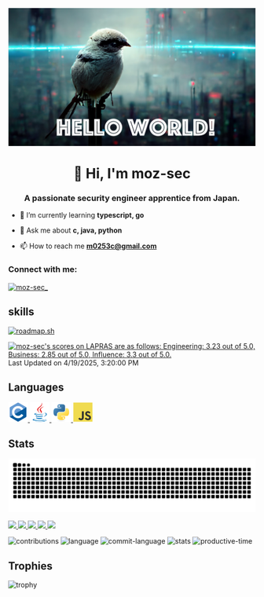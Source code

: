 <img align="center" src="./image/hello_world.png" alt="hello_world" />

<h1 align="center"> 👋 Hi, I'm moz-sec</h1>
<h3 align="center">A passionate security engineer apprentice from Japan.</h3>

- 🌱 I’m currently learning **typescript, go**

- 💬 Ask me about **c, java, python**

- 📫 How to reach me **<m0253c@gmail.com>**

<h3 align="left">Connect with me:</h3>
<p align="left">
    <a href="https://twitter.com/moz_sec_" target="blank">
        <img align="center" src="https://raw.githubusercontent.com/rahuldkjain/github-profile-readme-generator/master/src/images/icons/Social/twitter.svg" alt="moz-sec_" height="30" width="40" />
    </a>
</p>

## skills

[![roadmap.sh](https://api.roadmap.sh/v1-badge/tall/652c9c4ff43a58c923d43405?variant=dark)](https://roadmap.sh)

<!--START_SECTION:lapras-card-->
<p ><a href="https://lapras.com/public/moz-sec" target="_blank" rel="noopener noreferrer"><img alt="moz-sec's scores on LAPRAS are as follows: Engineering: 3.23 out of 5.0, Business: 2.85 out of 5.0, Influence: 3.3 out of 5.0." src="https://lapras-card-generator.vercel.app/api/svg?e=3.23&b=2.85&i=3.3&b1=%23020e27&b2=%230e5593&i1=%2303102f&i2=%231688bf&l=en" width="400" ></a>  
Last Updated on 4/19/2025, 3:20:00 PM</p>
<!--END_SECTION:lapras-card-->

## Languages

<p align="left">
    <a href="https://www.cprogramming.com/" target="_blank" rel="noreferrer">
        <img src="https://raw.githubusercontent.com/devicons/devicon/master/icons/c/c-original.svg" alt="c" width="40" height="40"/>
    </a>
    <a href="https://www.java.com" target="_blank" rel="noreferrer">
        <img src="https://raw.githubusercontent.com/devicons/devicon/master/icons/java/java-original.svg" alt="java" width="40" height="40"/>
    </a>
    <a href="https://www.python.org" target="_blank" rel="noreferrer">
        <img src="https://raw.githubusercontent.com/devicons/devicon/master/icons/python/python-original.svg" alt="python" width="40" height="40"/>
    </a>
    <a href="https://developer.mozilla.org/en-US/docs/Web/JavaScript" target="_blank" rel="noreferrer">
        <img src="https://raw.githubusercontent.com/devicons/devicon/master/icons/javascript/javascript-original.svg" alt="javascript" width="40" height="40"/>
    </a>
</p>

## Stats

![github-contribution-grid-snake](https://raw.githubusercontent.com/moz-sec/moz-sec/output/github-contribution-grid-snake.svg)

<p align="left">
  <a href="https://github.com/moz-sec">
    <img height="20" src="https://komarev.com/ghpvc/?username=moz-sec" />
  </a>
  <a href="https://github.com/moz-sec">
    <img height="20" src="https://img.shields.io/github/followers/moz-sec?label=follow&logo=github&style=flat" />
  </a>
  <a href="https://qiita.com/Moz_security">
    <img height="20" src="https://qiita-badge.apiapi.app/s/Moz_security/posts.svg" />
  </a>
  <a href="https://qiita.com/Moz_security">
    <img height="20" src="https://qiita-badge.apiapi.app/s/Moz_security/contributions.svg" />
  </a>
  <a href="https://zenn.dev/moz_sec">
    <img height="20" src="https://badgen.org/img/zenn/moz_sec/articles?style=plastic" />
  </a>
</p>

![contributions](http://github-profile-summary-cards.vercel.app/api/cards/profile-details?username=moz-sec&theme=gruvbox)
![language](http://github-profile-summary-cards.vercel.app/api/cards/repos-per-language?username=moz-sec&theme=gruvbox)
![commit-language](http://github-profile-summary-cards.vercel.app/api/cards/most-commit-language?username=moz-sec&theme=gruvbox)
![stats](http://github-profile-summary-cards.vercel.app/api/cards/stats?username=moz-sec&theme=gruvbox)
![productive-time](http://github-profile-summary-cards.vercel.app/api/cards/productive-time?username=moz-sec&theme=gruvbox&utcOffset=9)

## Trophies

![trophy](https://github-profile-trophy.vercel.app/?username=moz-sec&theme=gruvbox)
